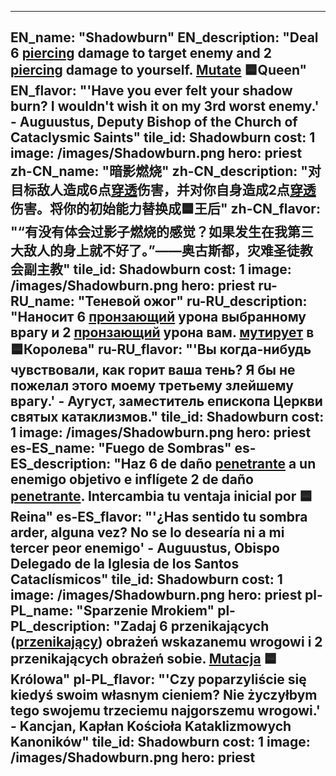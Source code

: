 ---

EN_name: "Shadowburn"
EN_description: "Deal 6 <u>piercing</u> damage to target enemy and 2 <u>piercing</u> damage to yourself. <u>Mutate</u> 🟦Queen"
EN_flavor: "'Have you ever felt your shadow burn? I wouldn't wish it on my 3rd worst enemy.' - Auguustus, Deputy Bishop of the Church of Cataclysmic Saints"
tile_id: Shadowburn
cost: 1
image: /images/Shadowburn.png
hero: priest
zh-CN_name: "暗影燃烧"
zh-CN_description: "对目标敌人造成6点<u>穿透</u>伤害，并对你自身造成2点<u>穿透</u>伤害。将你的初始能力替换成🟦王后"
zh-CN_flavor: "“有没有体会过影子燃烧的感觉？如果发生在我第三大敌人的身上就不好了。”——奥古斯都，灾难圣徒教会副主教"
tile_id: Shadowburn
cost: 1
image: /images/Shadowburn.png
hero: priest
ru-RU_name: "Теневой ожог"
ru-RU_description: "Наносит 6 <u>пронзающий</u> урона выбранному врагу и 2 <u>пронзающий</u> урона вам. <u>мутирует</u> в 🟦Королева"
ru-RU_flavor: "'Вы когда-нибудь чувствовали, как горит ваша тень? Я бы не пожелал этого моему третьему злейшему врагу.' - Аугуст, заместитель епископа Церкви святых катаклизмов."
tile_id: Shadowburn
cost: 1
image: /images/Shadowburn.png
hero: priest
es-ES_name: "Fuego de Sombras"
es-ES_description: "Haz 6 de daño <u>penetrante</u> a un enemigo objetivo e inflígete 2 de daño <u>penetrante</u>. Intercambia tu ventaja inicial por 🟦Reina"
es-ES_flavor: "'¿Has sentido tu sombra arder, alguna vez? No se lo desearía ni a mi tercer peor enemigo' - Auguustus, Obispo Delegado de la Iglesia de los Santos Cataclísmicos"
tile_id: Shadowburn
cost: 1
image: /images/Shadowburn.png
hero: priest
pl-PL_name: "Sparzenie Mrokiem"
pl-PL_description: "Zadaj 6 przenikających (<u>przenikający</u>) obrażeń wskazanemu wrogowi i 2 przenikających obrażeń sobie. <u>Mutacja</u> 🟦Królowa"
pl-PL_flavor: "'Czy poparzyliście się kiedyś swoim własnym cieniem? Nie życzyłbym tego swojemu trzeciemu najgorszemu wrogowi.' - Kancjan, Kapłan Kościoła Kataklizmowych Kanoników"
tile_id: Shadowburn
cost: 1
image: /images/Shadowburn.png
hero: priest
---
